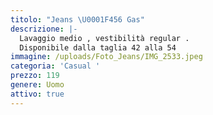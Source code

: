 ```yaml
---
titolo: "Jeans \U0001F456 Gas"
descrizione: |-
  Lavaggio medio , vestibilità regular .
  Disponibile dalla taglia 42 alla 54 
immagine: /uploads/Foto_Jeans/IMG_2533.jpeg
categoria: 'Casual '
prezzo: 119
genere: Uomo
attivo: true
---
```


